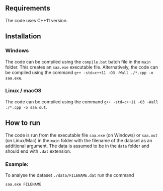 ## Requirements
The code uses C++11 version.

## Installation

### Windows

The code can be compiled using the `compile.bat` batch file in the `main` folder. This creates an `saa.exe` executable file. Alternatively, the code can be compiled using the command `g++ -std=c++11 -O3 -Wall ./*.cpp -o saa.exe`.

### Linux / macOS

The code can be compiled using the command `g++ -std=c++11 -O3 -Wall ./*.cpp -o saa.out`.

## How to run

The code is run from the executable file `saa.exe` (on Windows) or `saa.out` (on Linux/Mac) in the `main` folder with the filename of the dataset as an additional argument. The data is assumed to be in the `data` folder and should end with `.dat` extension. 

### Example:

To analyse the dataset `./data/FILENAME.dat` run the command

`saa.exe FILENAME`


